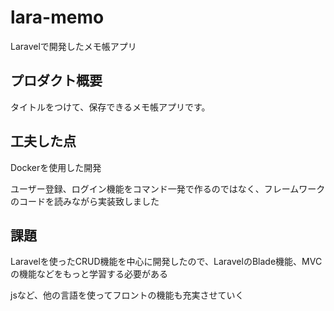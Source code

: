 # lara-memo

Laravelで開発したメモ帳アプリ


## プロダクト概要

タイトルをつけて、保存できるメモ帳アプリです。


## 工夫した点

Dockerを使用した開発

ユーザー登録、ログイン機能をコマンド一発で作るのではなく、フレームワークのコードを読みながら実装致しました


## 課題

Laravelを使ったCRUD機能を中心に開発したので、LaravelのBlade機能、MVCの機能などをもっと学習する必要がある

jsなど、他の言語を使ってフロントの機能も充実させていく
